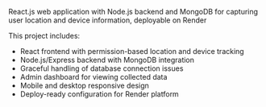 React.js web application with Node.js backend and MongoDB for capturing user location and device information, deployable on Render

This project includes:
- React frontend with permission-based location and device tracking
- Node.js/Express backend with MongoDB integration
- Graceful handling of database connection issues
- Admin dashboard for viewing collected data
- Mobile and desktop responsive design
- Deploy-ready configuration for Render platform

